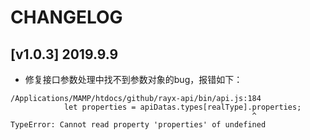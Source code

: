 # CHANGELOG

## [v1.0.3] 2019.9.9
- 修复接口参数处理中找不到参数对象的bug，报错如下：
```node
/Applications/MAMP/htdocs/github/rayx-api/bin/api.js:184
            let properties = apiDatas.types[realType].properties;
                                                      ^
TypeError: Cannot read property 'properties' of undefined
```